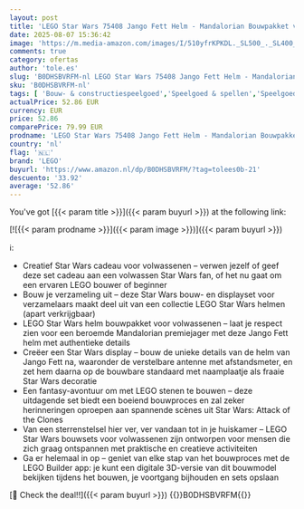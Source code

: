```yaml
---
layout: post
title: 'LEGO Star Wars 75408 Jango Fett Helm - Mandalorian Bouwpakket voor Volwassenen - Set met Standaard  Naamplaatje en Verstelbare Antenne met Afstandsmeter - Cadeau voor Attack of the Clones Fans'
date: 2025-08-07 15:36:42
image: 'https://m.media-amazon.com/images/I/510yfrKPKDL._SL500_._SL400_.jpg'
comments: true
category: ofertas
author: 'tole.es'
slug: 'B0DHSBVRFM-nl LEGO Star Wars 75408 Jango Fett Helm - Mandalorian...'
sku: 'B0DHSBVRFM-nl'
tags: [ 'Bouw- & constructiespeelgoed','Speelgoed & spellen','Speelgoedbouwsets','lego','🇳🇱', ]
actualPrice: 52.86 EUR
currency: EUR
price: 52.86
comparePrice: 79.99 EUR
prodname: 'LEGO Star Wars 75408 Jango Fett Helm - Mandalorian Bouwpakket voor Volwassenen - Set met Standaard  Naamplaatje en Verstelbare Antenne met Afstandsmeter - Cadeau voor Attack of the Clones Fans'
country: 'nl'
flag: '🇳🇱'
brand: 'LEGO'
buyurl: 'https://www.amazon.nl/dp/B0DHSBVRFM/?tag=tolees0b-21'
descuento: '33.92'
average: '52.86'
---
```


You've got [{{< param title >}}]({{< param buyurl >}}) at the following link:

[![{{< param prodname >}}]({{< param image >}})]({{< param buyurl >}})

ℹ️:

- Creatief Star Wars cadeau voor volwassenen – verwen jezelf of geef deze set cadeau aan een volwassen Star Wars fan, of het nu gaat om een ervaren LEGO bouwer of beginner
- Bouw je verzameling uit – deze Star Wars bouw- en displayset voor verzamelaars maakt deel uit van een collectie LEGO Star Wars helmen (apart verkrijgbaar)
- LEGO Star Wars helm bouwpakket voor volwassenen – laat je respect zien voor een beroemde Mandalorian premiejager met deze Jango Fett helm met authentieke details
- Creëer een Star Wars display – bouw de unieke details van de helm van Jango Fett na, waaronder de verstelbare antenne met afstandsmeter, en zet hem daarna op de bouwbare standaard met naamplaatje als fraaie Star Wars decoratie
- Een fantasy-avontuur om met LEGO stenen te bouwen – deze uitdagende set biedt een boeiend bouwproces en zal zeker herinneringen oproepen aan spannende scènes uit Star Wars: Attack of the Clones
- Van een sterrenstelsel hier ver, ver vandaan tot in je huiskamer – LEGO Star Wars bouwsets voor volwassenen zijn ontworpen voor mensen die zich graag ontspannen met praktische en creatieve activiteiten
- Ga er helemaal in op – geniet van elke stap van het bouwproces met de LEGO Builder app: je kunt een digitale 3D-versie van dit bouwmodel bekijken tijdens het bouwen, je voortgang bijhouden en sets opslaan

[🛒 Check the deal!!]({{< param buyurl >}})
{{<world>}}B0DHSBVRFM{{</world>}}
